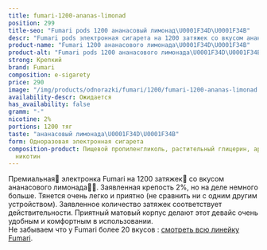 ```yaml
---
title: fumari-1200-ananas-limonad
position: 299
title-seo: "Fumari pods 1200 ананасовый лимонад\U0001F34D\U0001F34B"
descr: "Fumari pods электронная сигарета на 1200 затяжек со вкусом ананасового лимонада\U0001F34D\U0001F34B"
product-name: "Fumari 1200 ананасового лимонада\U0001F34D\U0001F34B"
product-alt: "Fumari pods 1200 ананасового лимонада\U0001F34D\U0001F34B"
strong: Крепкий
brand: Fumari
composition: e-sigarety
price: 290
image: "/img/products/odnorazki/fumari/1200/fumari-1200-ananas-limonad.png"
availability-descr: Ожидается
has_availability: false
gramm: "-"
nicotine: 2%
portions: 1200 тяг
taste: "ананасовый лимонада\U0001F34D\U0001F34B"
form: Одноразовая электронная сигарета
composition-product: Пищевой пропиленгликоль, растительный глицерин, ароматизатор,
  никотин
---
```


Премиальная🥇 электронка Fumari на 1200 затяжек💨 со вкусом ананасового лимонада🍈🧊. Заявленная крепость 2%, но на деле немного больше. Тянется очень легко и приятно (не сравнить ни с одним другим устройством). Заявленное количество затяжек соответствует действительности. Приятный матовый корпус делают этот девайс очень удобным и комфортным в использовании.<br>
Не забываем что у Fumari более 20 вкусов : [смотреть всю линейку Fumari](/fumari).